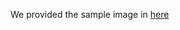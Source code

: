 
We provided the sample image in [here](https://drive.google.com/file/d/1FXtL4XsvNdgOep5ySPwOxQgvSqajqcfb/view?usp=sharing)
